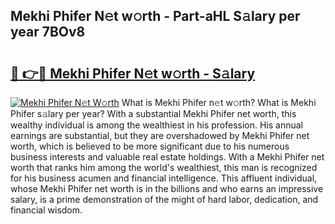 ## Mekhi Phifer N𝚎t w𝚘rth - Part-aHL S𝚊lary per year 7BOv8

# <h2><a href="http://gc04ycb.nevu.top/?p=Mekhi+Phifer">🔗 👉🔴 Mekhi Phifer N𝚎t w𝚘rth - S𝚊lary</a></h2>

[![Mekhi Phifer N𝚎t W𝚘rth](https://i.imgur.com/Oavwk0R.jpeg)](http://gc04ycb.nevu.top/?p=Mekhi+Phifer)
What is Mekhi Phifer n𝚎t w𝚘rth? What is Mekhi Phifer s𝚊lary per year?
With a substantial Mekhi Phifer net worth, this wealthy individual is among the wealthiest in his profession. His annual earnings are substantial, but they are overshadowed by Mekhi Phifer net worth, which is believed to be more significant due to his numerous business interests and valuable real estate holdings. With a Mekhi Phifer net worth that ranks him among the world's wealthiest, this man is recognized for his business acumen and financial intelligence. This affluent individual, whose Mekhi Phifer net worth is in the billions and who earns an impressive salary, is a prime demonstration of the might of hard labor, dedication, and financial wisdom.
